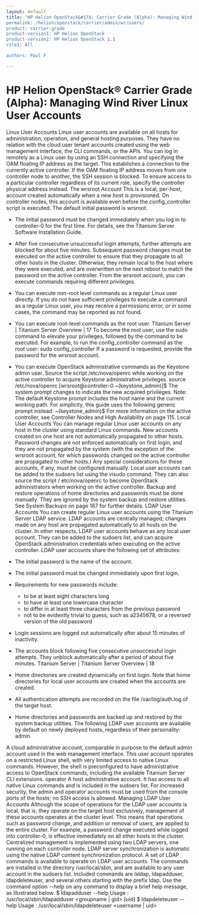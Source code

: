 ```yaml
---
layout: default
title: "HP Helion OpenStack&#174; Carrier Grade (Alpha): Managing Wind River Linux User Accounts
permalink: /helion/openstack/carrier/admin/wr/users/
product: carrier-grade
product-version1: HP Helion OpenStack
product-version2: HP Helion OpenStack 1.1
role1: All

authors: Paul F

---
```

<!--UNDER REVISION-->

<script>

function PageRefresh {
onLoad="window.refresh"
}

PageRefresh();

</script>

<!-- <p style="font-size: small;"> <a href="/helion/openstack/1.1/3rd-party-license-agreements/">&#9664; PREV</a> | <a href="/helion/openstack/1.1/">&#9650; UP</a> | NEXT &#9654; </p> -->

# HP Helion OpenStack&#174; Carrier Grade (Alpha): Managing Wind River Linux User Accounts


Linux User Accounts
Linux user accounts are available on all hosts for administration, operation, and general hosting purposes. They have
no relation with the cloud user tenant accounts created using the web management interface, the CLI commands, or
the APIs.
You can log in remotely as a Linux user by using an SSH connection and specifying the OAM floating IP address as
the target. This establishes a connection to the currently active controller. If the OAM floating IP address moves from
one controller node to another, the SSH session is blocked. To ensure access to a particular controller regardless of its
current role, specify the controller physical address instead.
The wrsroot Account
This is a local, per-host, account created automatically when a new host is provisioned. On controller nodes, this
account is available even before the config_controller script is executed.
The default initial password is wrsroot.

* The initial password must be changed immediately when you log in to controller-0 for the first time. For details,
see the Titanium Server Software Installation Guide.

* After five consecutive unsuccessful login attempts, further attempts are blocked for about five minutes.
Subsequent password changes must be executed on the active controller to ensure that they propagate to all other
hosts in the cluster. Otherwise, they remain local to the host where they were executed, and are overwritten on the
next reboot to match the password on the active controller.
From the wrsroot account, you can execute commands requiring different privileges.

* You can execute non-root level commands as a regular Linux user directly.
If you do not have sufficient privileges to execute a command as a regular Linux user, you may receive a
permissions error, or in some cases, the command may be reported as not found.
* You can execute root-level commands as the root user.
Titanium Server | Titanium Server Overview | 17
To become the root user, use the sudo command to elevate your privileges, followed by the command to be
executed. For example, to run the config_controller command as the root user:
 sudo config_controller
If a password is requested, provide the password for the wrsroot account.
* You can execute OpenStack administrative commands as the Keystone admin user.
Source the script /etc/nova/openrc while working on the active controller to acquire Keystone
administrative privileges.
 source /etc/nova/openrc
[wrsroot@controller-0 ~(keystone_admin)]$
The system prompt changes to indicate the new acquired privileges.
Note:
The default Keystone prompt includes the host name and the current working path. For simplicity, this
guide uses the following generic prompt instead:
~(keystone_admin)$
For more information on the active controller, see Controller Nodes and High Availability on page 115.
Local User Accounts
You can manage regular Linux user accounts on any host in the cluster using standard Linux commands. New
accounts created on one host are not automatically propagated to other hosts.
Password changes are not enforced automatically on first login, and they are not propagated by the system (with
the exception of the wrsroot account, for which passwords changed on the active controller are propagated to other
hosts.) Any special considerations for these accounts, if any, must be configured manually.
Local user accounts can be added to the sudoers list using the visudo command. They can also source the script /
etc/nova/openrc to become OpenStack administrators when working on the active controller.
Backup and restore operations of home directories and passwords must be done manually. They are ignored by the
system backup and restore utilities. See System Backups on page 167 for further details.
LDAP User Accounts
You can create regular Linux user accounts using the Titanium Server LDAP service. LDAP accounts are centrally
managed; changes made on any host are propagated automatically to all hosts on the cluster.
In other respects, LDAP user accounts behave as any local user account. They can be added to the sudoers list, and
can acquire OpenStack administration credentials when executing on the active controller.
LDAP user accounts share the following set of attributes:
* The initial password is the name of the account.
* The initial password must be changed immediately upon first login.
* Requirements for new passwords include:
	* to be at least eight characters long
	* to have at least one lowercase character
	* to differ in at least three characters from the previous password
	* not to be evidently trivial to guess, such as a2345678, or a reversed version of the old password
* Login sessions are logged out automatically after about 15 minutes of inactivity.
* The accounts block following five consecutive unsuccessful login attempts. They unblock automatically after a
period of about five minutes.
Titanium Server | Titanium Server Overview | 18
* Home directories are created dynamically on first login. Note that home directories for local user accounts are
created when the accounts are created.
* All authentication attempts are recorded on the file /var/log/auth.log of the target host.
* Home directories and passwords are backed up and restored by the system backup utilities.
The following LDAP user accounts are available by default on newly deployed hosts, regardless of their personality:
admin

A cloud administrative account, comparable in purpose to the default admin account used in the web
management interface.
This user account operates on a restricted Linux shell, with very limited access to native Linux commands.
However, the shell is preconfigured to have administrative access to OpenStack commands, including the
available Titanium Server CLI extensions.
operator
A host administrative account. It has access to all native Linux commands and is included in the sudoers list.
For increased security, the admin and operator accounts must be used from the console ports of the hosts; no SSH
access is allowed.
Managing LDAP User Accounts
Although the scope of operations for the LDAP user accounts is local, that is, they operate on the target host
exclusively, management of these accounts operates at the cluster level. This means that operations such as password
change, and addition or removal of users, are applied to the entire cluster. For example, a password change executed
while logged into controller-0, is effective immediately on all other hosts in the cluster.
Centralized management is implemented using two LDAP servers, one running on each controller node. LDAP server
synchronization is automatic using the native LDAP content synchronization protocol.
A set of LDAP commands is available to operate on LDAP user accounts. The commands are installed in the
directory /usr/local/sbin, and are available to any user account in the sudoers list. Included commands are
lsldap, ldapadduser, ldapdeleteuser, and several others starting with the prefix ldap. Use the command
option --help on any command to display a brief help message, as illustrated below.
$ ldapadduser --help
Usage : /usr/local/sbin/ldapadduser <username> <groupname | gid> [uid]
$ ldapdeleteuser --help
Usage : /usr/local/sbin/ldapdeleteuser <username | uid>